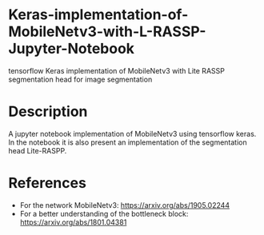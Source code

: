# Keras-implementation-of-MobileNetv3-with-L-RASSP-Jupyter-Notebook
tensorflow Keras implementation of MobileNetv3 with  Lite RASSP segmentation head for image segmentation 


# Description
A jupyter notebook implementation of MobileNetv3 using tensorflow keras. In the notebook it is also present an implementation of the segmentation head Lite-RASPP.

# References
- For the network MobileNetv3: https://arxiv.org/abs/1905.02244
- For a better understanding of the bottleneck block: https://arxiv.org/abs/1801.04381 
